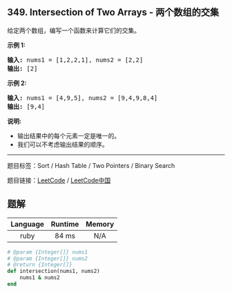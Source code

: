 ## 349. Intersection of Two Arrays - 两个数组的交集

<!--If you want to use the English description, use `question.content` instead-->

<p>给定两个数组，编写一个函数来计算它们的交集。</p>

<p><strong>示例 1:</strong></p>

<pre><strong>输入: </strong>nums1 = [1,2,2,1], nums2 = [2,2]
<strong>输出: </strong>[2]
</pre>

<p><strong>示例 2:</strong></p>

<pre><strong>输入: </strong>nums1 = [4,9,5], nums2 = [9,4,9,8,4]
<strong>输出: </strong>[9,4]</pre>

<p><strong>说明:</strong></p>

<ul>
	<li>输出结果中的每个元素一定是唯一的。</li>
	<li>我们可以不考虑输出结果的顺序。</li>
</ul>



-----

题目标签：Sort / Hash Table / Two Pointers / Binary Search

题目链接：[LeetCode](https://leetcode.com/problems/intersection-of-two-arrays/description/)  /  [LeetCode中国](https://leetcode-cn.com/problems/intersection-of-two-arrays/description/)

## 题解



| Language | Runtime | Memory |
|:---:|:---:|:---:|
| ruby  | 84  ms | N/A |

```ruby
# @param {Integer[]} nums1
# @param {Integer[]} nums2
# @return {Integer[]}
def intersection(nums1, nums2)
    nums1 & nums2
end
```
